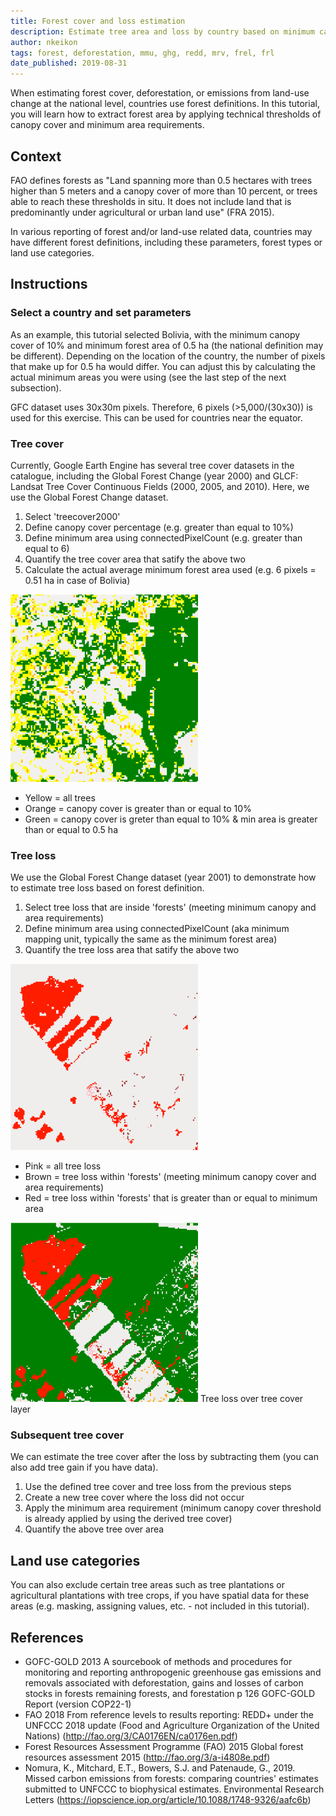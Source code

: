 ```yaml
---
title: Forest cover and loss estimation
description: Estimate tree area and loss by country based on minimum canopy cover and forest area definition
author: nkeikon
tags: forest, deforestation, mmu, ghg, redd, mrv, frel, frl
date_published: 2019-08-31
---
```


When estimating forest cover, deforestation, or emissions from land-use change at the national level, countries use forest definitions. In this tutorial, you will learn how to extract forest area by applying technical thresholds of canopy cover and minimum area requirements. 

## Context

FAO defines forests as "Land spanning more than 0.5 hectares with trees higher than 5 meters and a canopy cover of more than 10 percent, or trees able to reach these thresholds in situ. It does not include land that is predominantly under agricultural or urban land use" (FRA 2015). 

In various reporting of forest and/or land-use related data, countries may have different forest definitions, including these parameters, forest types or land use categories. 

## Instructions
### Select a country and set parameters

As an example, this tutorial selected Bolivia, with the minimum canopy cover of 10% and minimum forest area of 0.5 ha (the national definition may be different). 
Depending on the location of the country, the number of pixels that make up for 0.5 ha would differ. You can adjust this by calculating the actual minimum areas you were using (see the last step of the next subsection).

GFC dataset uses 30x30m pixels. Therefore, 6 pixels (>5,000/(30x30)) is used for this exercise. This can be used for countries near the equator. 

### Tree cover

Currently, Google Earth Engine has several tree cover datasets in the catalogue, including the Global Forest Change (year 2000) and GLCF: Landsat Tree Cover Continuous Fields (2000, 2005, and 2010). Here, we use the Global Forest Change dataset.  

1. Select 'treecover2000'
1. Define canopy cover percentage (e.g. greater than equal to 10%)
1. Define minimum area using connectedPixelCount (e.g. greater than equal to 6)
1. Quantify the tree cover area that satify the above two
1. Calculate the actual average minimum forest area used (e.g. 6 pixels = 0.51 ha in case of Bolivia)

<img src="treecover.png" width="300">

- Yellow = all trees
- Orange = canopy cover is greater than or equal to 10%
- Green = canopy cover is greter than equal to 10% & min area is greater than or equal to 0.5 ha

### Tree loss

We use the Global Forest Change dataset (year 2001) to demonstrate how to estimate tree loss based on forest definition.

1. Select tree loss that are inside 'forests' (meeting minimum canopy and area requirements)
1. Define minimum area using connectedPixelCount (aka minimum mapping unit, typically the same as the minimum forest area)
1. Quantify the tree loss area that satify the above two

<img src="loss.png" width="300">

- Pink = all tree loss
- Brown = tree loss within 'forests' (meeting minimum canopy cover and area requirements)
- Red = tree loss within 'forests' that is greater than or equal to minimum area

<img src="treeloss.png" width="300">
Tree loss over tree cover layer

### Subsequent tree cover

We can estimate the tree cover after the loss by subtracting them (you can also add tree gain if you have data).

1. Use the defined tree cover and tree loss from the previous steps
1. Create a new tree cover where the loss did not occur
1. Apply the minimum area requirement (minimum canopy cover threshold is already applied by using the derived tree cover)
1. Quantify the above tree over area

## Land use categories

You can also exclude certain tree areas such as tree plantations or agricultural plantations with tree crops, if you have spatial data for these areas (e.g. masking, assigning values, etc. - not included in this tutorial). 

## References
- GOFC-GOLD 2013 A sourcebook of methods and procedures for monitoring and reporting anthropogenic greenhouse gas emissions and removals associated with deforestation, gains and losses of carbon stocks in forests remaining forests, and forestation p 126 GOFC-GOLD Report (version COP22-1)
- FAO 2018 From reference levels to results reporting: REDD+ under the UNFCCC 2018 update (Food and Agriculture Organization of the United Nations) (http://fao.org/3/CA0176EN/ca0176en.pdf)
- Forest Resources Assessment Programme (FAO) 2015 Global forest resources assessment 2015 (http://fao.org/3/a-i4808e.pdf)
- Nomura, K., Mitchard, E.T., Bowers, S.J. and Patenaude, G., 2019. Missed carbon emissions from forests: comparing countries' estimates submitted to UNFCCC to biophysical estimates. Environmental Research Letters (https://iopscience.iop.org/article/10.1088/1748-9326/aafc6b)
